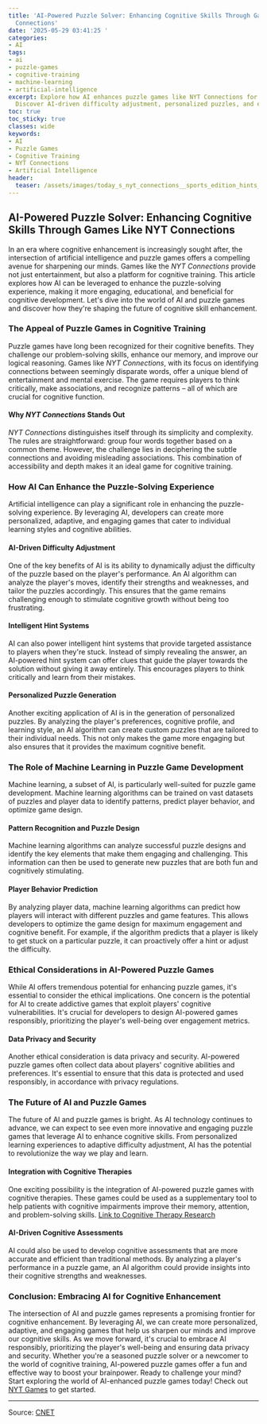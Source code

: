 ```yaml
---
title: 'AI-Powered Puzzle Solver: Enhancing Cognitive Skills Through Games Like NYT
  Connections'
date: '2025-05-29 03:41:25 '
categories:
- AI
tags:
- ai
- puzzle-games
- cognitive-training
- machine-learning
- artificial-intelligence
excerpt: Explore how AI enhances puzzle games like NYT Connections for cognitive training.
  Discover AI-driven difficulty adjustment, personalized puzzles, and ethical considerations.
toc: true
toc_sticky: true
classes: wide
keywords:
- AI
- Puzzle Games
- Cognitive Training
- NYT Connections
- Artificial Intelligence
header:
  teaser: /assets/images/today_s_nyt_connections__sports_edition_hints_and__20250529034125.jpg
---
```


## AI-Powered Puzzle Solver: Enhancing Cognitive Skills Through Games Like NYT Connections

In an era where cognitive enhancement is increasingly sought after, the intersection of artificial intelligence and puzzle games offers a compelling avenue for sharpening our minds. Games like the *NYT Connections* provide not just entertainment, but also a platform for cognitive training. This article explores how AI can be leveraged to enhance the puzzle-solving experience, making it more engaging, educational, and beneficial for cognitive development. Let's dive into the world of AI and puzzle games and discover how they're shaping the future of cognitive skill enhancement.

### The Appeal of Puzzle Games in Cognitive Training

Puzzle games have long been recognized for their cognitive benefits. They challenge our problem-solving skills, enhance our memory, and improve our logical reasoning. Games like *NYT Connections*, with its focus on identifying connections between seemingly disparate words, offer a unique blend of entertainment and mental exercise. The game requires players to think critically, make associations, and recognize patterns – all of which are crucial for cognitive function.

#### Why *NYT Connections* Stands Out

*NYT Connections* distinguishes itself through its simplicity and complexity. The rules are straightforward: group four words together based on a common theme. However, the challenge lies in deciphering the subtle connections and avoiding misleading associations. This combination of accessibility and depth makes it an ideal game for cognitive training.

### How AI Can Enhance the Puzzle-Solving Experience

Artificial intelligence can play a significant role in enhancing the puzzle-solving experience. By leveraging AI, developers can create more personalized, adaptive, and engaging games that cater to individual learning styles and cognitive abilities.

#### AI-Driven Difficulty Adjustment

One of the key benefits of AI is its ability to dynamically adjust the difficulty of the puzzle based on the player's performance. An AI algorithm can analyze the player's moves, identify their strengths and weaknesses, and tailor the puzzles accordingly. This ensures that the game remains challenging enough to stimulate cognitive growth without being too frustrating.

#### Intelligent Hint Systems

AI can also power intelligent hint systems that provide targeted assistance to players when they're stuck. Instead of simply revealing the answer, an AI-powered hint system can offer clues that guide the player towards the solution without giving it away entirely. This encourages players to think critically and learn from their mistakes.

#### Personalized Puzzle Generation

Another exciting application of AI is in the generation of personalized puzzles. By analyzing the player's preferences, cognitive profile, and learning style, an AI algorithm can create custom puzzles that are tailored to their individual needs. This not only makes the game more engaging but also ensures that it provides the maximum cognitive benefit.

### The Role of Machine Learning in Puzzle Game Development

Machine learning, a subset of AI, is particularly well-suited for puzzle game development. Machine learning algorithms can be trained on vast datasets of puzzles and player data to identify patterns, predict player behavior, and optimize game design.

#### Pattern Recognition and Puzzle Design

Machine learning algorithms can analyze successful puzzle designs and identify the key elements that make them engaging and challenging. This information can then be used to generate new puzzles that are both fun and cognitively stimulating.

#### Player Behavior Prediction

By analyzing player data, machine learning algorithms can predict how players will interact with different puzzles and game features. This allows developers to optimize the game design for maximum engagement and cognitive benefit. For example, if the algorithm predicts that a player is likely to get stuck on a particular puzzle, it can proactively offer a hint or adjust the difficulty.

### Ethical Considerations in AI-Powered Puzzle Games

While AI offers tremendous potential for enhancing puzzle games, it's essential to consider the ethical implications. One concern is the potential for AI to create addictive games that exploit players' cognitive vulnerabilities. It's crucial for developers to design AI-powered games responsibly, prioritizing the player's well-being over engagement metrics.

#### Data Privacy and Security

Another ethical consideration is data privacy and security. AI-powered puzzle games often collect data about players' cognitive abilities and preferences. It's essential to ensure that this data is protected and used responsibly, in accordance with privacy regulations.

### The Future of AI and Puzzle Games

The future of AI and puzzle games is bright. As AI technology continues to advance, we can expect to see even more innovative and engaging puzzle games that leverage AI to enhance cognitive skills. From personalized learning experiences to adaptive difficulty adjustment, AI has the potential to revolutionize the way we play and learn.

#### Integration with Cognitive Therapies

One exciting possibility is the integration of AI-powered puzzle games with cognitive therapies. These games could be used as a supplementary tool to help patients with cognitive impairments improve their memory, attention, and problem-solving skills. [Link to Cognitive Therapy Research](https://www.apa.org/ptsd-guideline/patients-and-families/cognitive-behavioral)

#### AI-Driven Cognitive Assessments

AI could also be used to develop cognitive assessments that are more accurate and efficient than traditional methods. By analyzing a player's performance in a puzzle game, an AI algorithm could provide insights into their cognitive strengths and weaknesses.

### Conclusion: Embracing AI for Cognitive Enhancement

The intersection of AI and puzzle games represents a promising frontier for cognitive enhancement. By leveraging AI, we can create more personalized, adaptive, and engaging games that help us sharpen our minds and improve our cognitive skills. As we move forward, it's crucial to embrace AI responsibly, prioritizing the player's well-being and ensuring data privacy and security. Whether you're a seasoned puzzle solver or a newcomer to the world of cognitive training, AI-powered puzzle games offer a fun and effective way to boost your brainpower. Ready to challenge your mind? Start exploring the world of AI-enhanced puzzle games today! Check out [NYT Games](https://www.nytimes.com/puzzles) to get started. 


---

Source: [CNET](https://www.cnet.com/tech/gaming/todays-nyt-connections-sports-edition-hints-and-answers-for-may-29-248/#ftag=CAD590a51e)